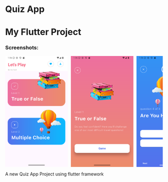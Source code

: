 # Quiz App
# My Flutter Project

### Screenshots:

<div style="display: flex; overflow-x: auto; gap: 10px;">
  <img src="./screenshots/home.png" width="200" />
  <img src="./screenshots/Screenshot_1751116007.png" width="200" />
  <img src="./screenshots/Screenshot_1751116008.png" width="200" />
  <img src="./screenshots/Screenshot_1751116014.png" width="200" />
  <img src="./screenshots/Screenshot_1751116026.png" width="200" />

</div>

A new Quiz App Project using flutter framework
